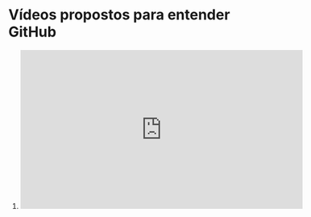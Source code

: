 <h1>Vídeos propostos para entender GitHub</h1>

1. <iframe width="560" height="315" src="https://www.youtube.com/embed/vhqTiQdUHfY" title="GitHub sem linhas de comando" frameborder="0" allow="accelerometer; autoplay; clipboard-write; encrypted-media; gyroscope; picture-in-picture" allowfullscreen></iframe>
